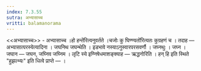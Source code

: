 ```yaml
---
index: 7.3.55
sutra: अभ्यासाच्च
vritti: balamanorama
---
```


<<अभ्यासाच्च>> - अभ्यासाच्च ।हो हन्ते॑रित्यनुवर्तते ।चजोः कु घिण्ण्यतो॑रित्यतः कुग्रहणं च । तदाह — अभ्यासात्परस्येत्यादिना । जघनिथ जघन्थेति । इडभावे नस्याऽनुस्वारपरसवर्णौ । जघ्नथुः । जघ्न । जघान — जघन, जघ्निव जघ्निम । लृटि स्ये इण्निषेधमाशङ्क्याह —  ऋद्धनोरिति । हन् हि इति स्थिते "हुझल्भ्यः" इति धित्वे प्राप्ते —  ।
